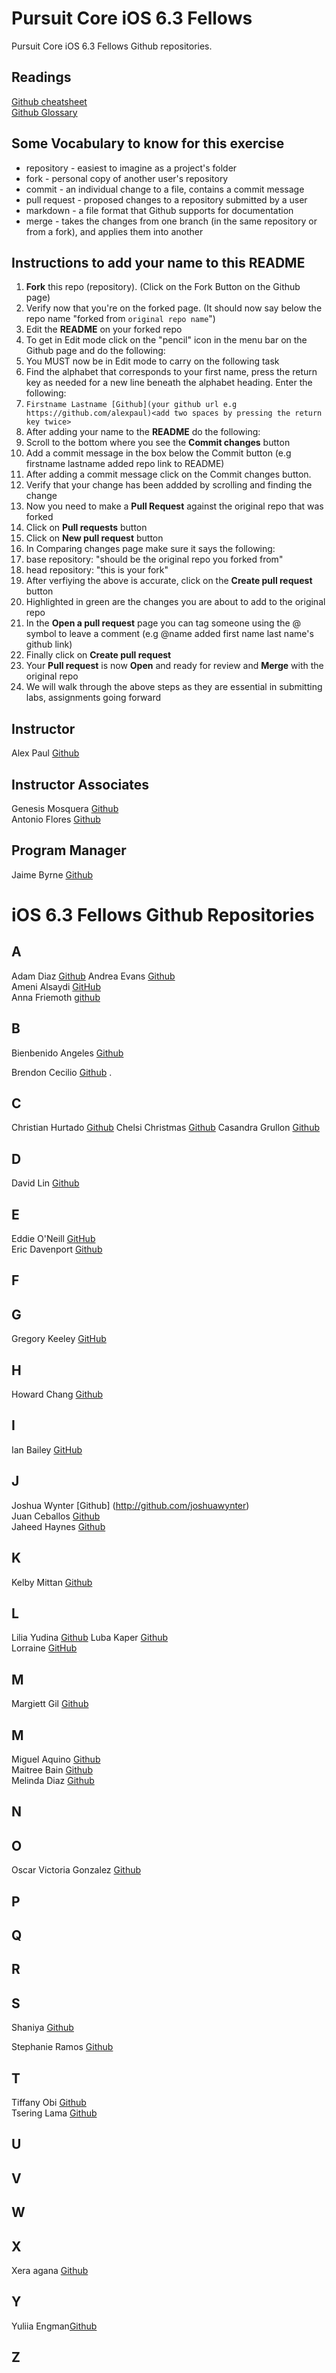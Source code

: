 # Pursuit Core iOS 6.3 Fellows

Pursuit Core iOS 6.3 Fellows Github repositories.

## Readings 

[Github cheatsheet](https://education.github.com/git-cheat-sheet-education.pdf)  
[Github Glossary](https://help.github.com/en/articles/github-glossary)

## Some Vocabulary to know for this exercise 

* repository - easiest to imagine as a project's folder  
* fork - personal copy of another user's repository  
* commit - an individual change to a file, contains a commit message  
* pull request - proposed changes to a repository submitted by a user  
* markdown -  a file format that Github supports for documentation  
* merge - takes the changes from one branch (in the same repository or from a fork), and applies them into another


## Instructions to add your name to this README

1. **Fork** this repo (repository). (Click on the Fork Button on the Github page)
1. Verify now that you're on the forked page. (It should now say below the repo name "forked from ```original repo name```")
1. Edit the **README** on your forked repo
1. To get in Edit mode click on the "pencil" icon in the menu bar on the Github page and do the following: 
1. You MUST now be in Edit mode to carry on the following task
1. Find the alphabet that corresponds to your first name, press the return key as needed for a new line beneath the alphabet heading. Enter the following: 
1. ```Firstname Lastname [Github](your github url e.g https://github.com/alexpaul)<add two spaces by pressing the return key twice>```
1. After adding your name to the **README** do the following: 
1. Scroll to the bottom where you see the **Commit changes** button
1. Add a commit message in the box below the Commit button (e.g firstname lastname added repo link to README)
1. After adding a commit message click on the Commit changes button.
1. Verify that your change has been addded by scrolling and finding the change
1. Now you need to make a **Pull Request** against the original repo that was forked
1. Click on **Pull requests** button
1. Click on **New pull request** button
1. In Comparing changes page make sure it says the following: 
1. base repository: "should be the original repo you forked from"
1. head repository: "this is your fork" 
1. After verfiying the above is accurate, click on the **Create pull request** button
1. Highlighted in green are the changes you are about to add to the original repo
1. In the **Open a pull request** page you can tag someone using the @ symbol to leave a comment (e.g @name added first name last name's github link) 
1. Finally click on **Create pull request**
1. Your **Pull request** is now **Open** and ready for review and **Merge** with the original repo
1. We will walk through the above steps as they are essential in submitting labs, assignments going forward

## Instructor 

Alex Paul [Github](https://github.com/alexpaul)  

## Instructor Associates 
Genesis Mosquera [Github](https://github.com/GMosquera1)   
Antonio Flores [Github](https://github.com/AntonioFlores1)  

## Program Manager 
Jaime Byrne [Github](https://github.com/Jamiestrutzbyrne)  

# iOS 6.3 Fellows Github Repositories

## A   

Adam Diaz [Github](https://github.com/adam-diaz)
Andrea Evans [Github](https://github.com/andievans-iOS)    
Ameni Alsaydi [GitHub](https://github.com/AmeniAlsaydi)     
Anna Friemoth [github](https://github.com/annafriemoth)  

## B 
Bienbenido Angeles [Github](https://github.com/bienbenidoangeles/)


Brendon Cecilio [Github](https://github.com/bcecilio) . 

## C 

Christian Hurtado [Github](https://github.com/christianhurtado29)
Chelsi Christmas [Github](https://github.com/chelsichristmas)
Casandra Grullon [Github](https://github.com/CasandraGrullon)  

## D

David Lin [Github](https://github.com/DavidLin91)


## E 

Eddie O'Neill [GitHub](https://github.com/Eddieoneill)   
Eric Davenport [Github](https://github.com/EricDavenport)   

## F

## G

Gregory Keeley [GitHub](https://github.com/GregKeeley)


## H 

Howard Chang [Github](https://github.com/howardC56)

## I 

Ian Bailey [GitHub](https://github.com/IanKBailey)


## J 

Joshua Wynter [Github] (http://github.com/joshuawynter)  
Juan Ceballos [Github](https://github.com/Juan-Ceballos)  
Jaheed Haynes [Github](https://github.com/jaheedhaynes)  

## K 

Kelby Mittan [Github](https://github.com/kelby-mittan)   


## L

Lilia Yudina [Github](http://github.com/yudinal)
Luba Kaper [Github](https://github.com/lubakaper)  
Lorraine [GitHub](https://github.com/lorrainethomas/)     

## M

Margiett Gil [Github](https://github.com/Margiett)


## M

Miguel Aquino [Github](https://github.com/migueluser7)   
Maitree Bain [Github](https://github.com/maitreebain)   
Melinda Diaz [Github](https://github.com/melindadiaz)   

## N

## O  

Oscar Victoria Gonzalez [Github](https://github.com/oscarvictoria)   

## P 

## Q
 
## R  
 
## S
Shaniya [Github](https://github.com/suwagboe)



Stephanie Ramos [Github](https://github.com/Stephanie-Ramos)

## T 

Tiffany Obi [Github](https://github.com/TiffanyObi)   
Tsering Lama [Github](https://github.com/tseringlamanyc)   

## U

## V

## W

## X

Xera agana [Github](http://github.com/xeraagana)



## Y
Yuliia Engman[Github](https://github.com/YuliiaEngman)



## Z

